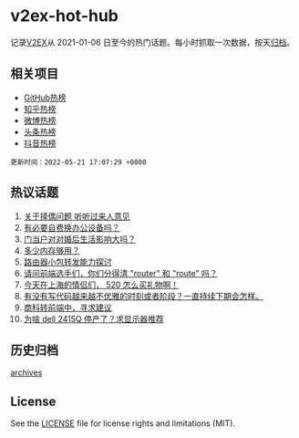 # v2ex-hot-hub

 记录[V2EX](https://www.v2ex.com/)从 2021-01-06 日至今的热门话题。每小时抓取一次数据，按天[归档](archives)。
 
 ## 相关项目

- [GitHub热榜](https://github.com/lonnyzhang423/github-hot-hub)
- [知乎热榜](https://github.com/lonnyzhang423/zhihu-hot-hub)
- [微博热榜](https://github.com/lonnyzhang423/weibo-hot-hub)
- [头条热榜](https://github.com/lonnyzhang423/toutiao-hot-hub)
- [抖音热榜](https://github.com/lonnyzhang423/douyin-hot-hub)


 `更新时间：2022-05-21 17:07:29 +0800`

## 热议话题

1. [关于择偶问题 听听过来人意见](https://www.v2ex.com/t/854300)
1. [有必要自费换办公设备吗？](https://www.v2ex.com/t/854244)
1. [门当户对对婚后生活影响大吗？](https://www.v2ex.com/t/854309)
1. [多少内存够用？](https://www.v2ex.com/t/854340)
1. [路由器小包转发能力探讨](https://www.v2ex.com/t/854303)
1. [请问前端选手们，你们分得清 "router" 和 "route" 吗？](https://www.v2ex.com/t/854292)
1. [今天在上海的情侣们， 520 怎么买礼物啊！](https://www.v2ex.com/t/854239)
1. [有没有写代码越来越不优雅的时刻或者阶段？一直持续下期会怎样。](https://www.v2ex.com/t/854236)
1. [商科转前端中，寻求建议](https://www.v2ex.com/t/854263)
1. [为啥 dell 2415Q 停产了？求显示器推荐](https://www.v2ex.com/t/854302)

## 历史归档

[archives](archives)

## License

See the [LICENSE](LICENSE) file for license rights and limitations (MIT).
